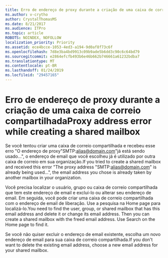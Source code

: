 ```yaml
---
title: Erro de endereço de proxy durante a criação de uma caixa de correio compartilhada
ms.author: v-crytho
author: CrystalThomasMS
ms.date: 8/21/2017
ms.audience: ITPro
ms.topic: article
ROBOTS: NOINDEX, NOFOLLOW
localization_priority: Priority
ms.assetid: ece4bcce-1053-4ed3-a194-9d0af8f73c6f
ms.openlocfilehash: 7d8e3ba4bd9913c09b9ade5b6dd3c90c6c64bd79
ms.sourcegitcommit: e2864efcfb493b6e46b662b746661a61232bdba7
ms.translationtype: MT
ms.contentlocale: pt-BR
ms.lasthandoff: 01/24/2019
ms.locfileid: "29457165"
---
```

# <a name="proxy-address-error-while-creating-a-shared-mailbox"></a><span data-ttu-id="48361-102">Erro de endereço de proxy durante a criação de uma caixa de correio compartilhada</span><span class="sxs-lookup"><span data-stu-id="48361-102">Proxy address error while creating a shared mailbox</span></span>

<span data-ttu-id="48361-103">Se você tentou criar uma caixa de correio compartilhada e recebeu esse erro "O endereço de proxy"SMTP:alias@domain.com"já está sendo usado...", o endereço de email que você escolheu já é utilizado por outra caixa de correio em sua organização.</span><span class="sxs-lookup"><span data-stu-id="48361-103">If you tried to create a shared mailbox and received this error "The proxy address "SMTP:alias@domain.com" is already being used…", the email address you chose is already taken by another mailbox in your organization.</span></span>
  
<span data-ttu-id="48361-p101">Você precisa localizar o usuário, grupo ou caixa de correio compartilhada que tem este endereço de email e excluí-lo ou alterar seu endereço de email. Em seguida, você pode criar uma caixa de correio compartilhada com o endereço de email de liberação. Use a pesquisa na Home page para localizá-lo.</span><span class="sxs-lookup"><span data-stu-id="48361-p101">You need to find the user, group, or shared mailbox that has this email address and delete it or change its email address. Then you can create a shared mailbox with the freed email address. Use Search on the Home page to find it.</span></span>
  
<span data-ttu-id="48361-107">Se você não quiser excluir o endereço de email existente, escolha um novo endereço de email para sua caixa de correio compartilhada.</span><span class="sxs-lookup"><span data-stu-id="48361-107">If you don't want to delete the existing email address, choose a new email address for your shared mailbox.</span></span>
  

